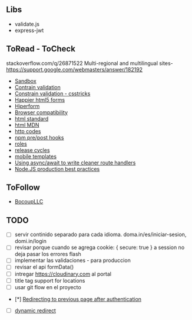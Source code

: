 ## Libs
+ validate.js
+ express-jwt

## ToRead - ToCheck
stackoverflow.com/q/26871522
Multi-regional and multilingual sites- https://support.google.com/webmasters/answer/182192
+ [Sandbox](https://stackoverflow.com/q/2126174)
+ [Contrain validation](https://developer.mozilla.org/en-US/docs/Web/Guide/HTML/HTML5/Constraint_validation)
+ [Constrain validation - csstricks](https://css-tricks.com/form-validation-part-1-constraint-validation-html/)
+ [Happier html5 forms](http://daverupert.com/2017/11/happier-html5-forms/)
+ [Hiperform](https://hyperform.js.org)
+ [Browser compatibility](https://quirksmode.org/)
+ [html standard](https://html.spec.whatwg.org/dev/)
+ [html MDN](https://developer.mozilla.org/en-US/docs/Web/HTML)
+ [http codes](https://httpstatuses.com/)
+ [npm pre/post hooks](http://www.marcusoft.net/2015/08/pre-and-post-hooks-for-npm-scripting.html)
+ [roles](https://gist.github.com/danwit/e0a7c5ad57c9ce5659d2)
+ [release cycles](https://en.wikipedia.org/wiki/Software_release_life_cycle)
+ [mobile templates](https://github.com/madhums/node-express-mongoose-demo/issues/39)
+ [Using async/await to write cleaner route handlers](https://itnext.io/using-async-await-to-write-cleaner-route-handlers-7fc1d91b220b)
+ [Node.JS production best practices](http://goldbergyoni.com/checklist-best-practice-of-node-js-in-production/)

## ToFollow
+ [BocoupLLC](https://www.youtube.com/user/BocoupLLC)


## TODO
+ [ ] servir continido separado para cada idioma. doma.in/es/iniciar-sesion, domi.in/login
+ [ ] revisar porque cuando se agrega cookie: { secure: true } a session no deja pasar los errores flash
+ [ ] implementar las validaciones - para produccion
+ [ ] revisar el api formData()
+ [ ] intregar https://cloudinary.com al portal
+ [ ] title tag support for locations
+ [ ] usar git flow en el proyecto
+ [*] [Redirecting to previous page after authentication](https://stackoverflow.com/q/13335881)
+ [ ] [dynamic redirect](https://github.com/jaredhanson/passport/issues/120)
